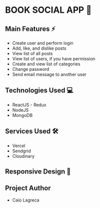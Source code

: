 <h1>BOOK SOCIAL APP 📖</h1>

<h2>Main Features ⚡</h2>
<ul>
  <li>Create user and perform login</li>
  <li>Add, like, and dislike posts</li>
  <li>View list of all posts</li>
  <li>View list of users, if you have permission</li>
  <li>Create and view list of categories</li>
  <li>Change password</li>
  <li>Send email message to another user</li>
</ul>

<h2>Technologies Used 💻</h2>
<ul>
  <li>ReactJS - Redux</li>
  <li>NodeJS</li>
  <li>MongoDB</li>
</ul>

<h2>Services Used 🛠</h2>
<ul>
  <li>Vercel</li>
  <li>Sendgrid</li>
  <li>Cloudinary</li>
</ul>

<h2>Responsive Design 📱</h2>


<h2>Project Author</h2>
<ul>
  <li>Caio Lagreca</li>
</ul>
